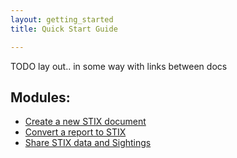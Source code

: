 ```yaml
---
layout: getting_started
title: Quick Start Guide

---
```


TODO lay out.. in some way with links between docs

## Modules:
- [Create a new STIX document ](/getting-started/sample-walkthrough)
- [Convert a report to STIX](/getting-started/scenario) 
- [Share STIX data and Sightings](/getting-started/sharing) 

